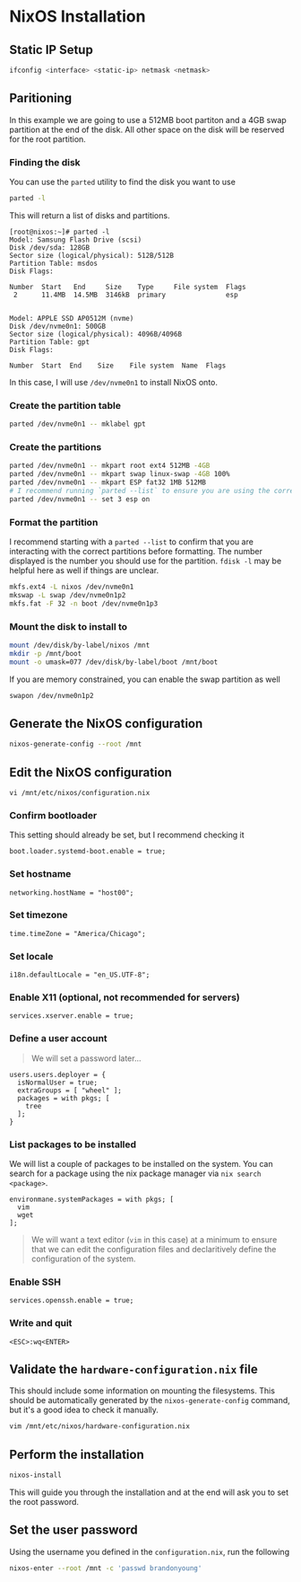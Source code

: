 # NixOS Installation

## Static IP Setup

```bash
ifconfig <interface> <static-ip> netmask <netmask>
```

## Paritioning

In this example we are going to use a 512MB boot partiton and a 4GB swap partition at the end of the disk. All other space on the disk will be reserved for the root partition.

### Finding the disk

You can use the `parted` utility to find the disk you want to use

```bash
parted -l
```

This will return a list of disks and partitions.

```
[root@nixos:~]# parted -l
Model: Samsung Flash Drive (scsi)
Disk /dev/sda: 128GB
Sector size (logical/physical): 512B/512B
Partition Table: msdos
Disk Flags:

Number  Start   End     Size    Type     File system  Flags
 2      11.4MB  14.5MB  3146kB  primary               esp


Model: APPLE SSD AP0512M (nvme)
Disk /dev/nvme0n1: 500GB
Sector size (logical/physical): 4096B/4096B
Partition Table: gpt
Disk Flags:

Number  Start  End    Size    File system  Name  Flags
```

In this case, I will use `/dev/nvme0n1` to install NixOS onto.

### Create the partition table

```bash
parted /dev/nvme0n1 -- mklabel gpt
```

### Create the partitions

```bash
parted /dev/nvme0n1 -- mkpart root ext4 512MB -4GB
parted /dev/nvme0n1 -- mkpart swap linux-swap -4GB 100%
parted /dev/nvme0n1 -- mkpart ESP fat32 1MB 512MB
# I recommend running `parted --list` to ensure you are using the correct partition numner for setting `esp`.
parted /dev/nvme0n1 -- set 3 esp on
```

### Format the partition

I recommend starting with a `parted --list` to confirm that you are interacting with the correct partitions before formatting. The number displayed is the number you should use for the partition. `fdisk -l` may be helpful here as well if things are unclear.

```bash
mkfs.ext4 -L nixos /dev/nvme0n1
mkswap -L swap /dev/nvme0n1p2
mkfs.fat -F 32 -n boot /dev/nvme0n1p3
```

### Mount the disk to install to

```bash
mount /dev/disk/by-label/nixos /mnt
mkdir -p /mnt/boot
mount -o umask=077 /dev/disk/by-label/boot /mnt/boot
```

If you are memory constrained, you can enable the swap partition as well

```bash
swapon /dev/nvme0n1p2
```

## Generate the NixOS configuration

```bash
nixos-generate-config --root /mnt
```

## Edit the NixOS configuration

```
vi /mnt/etc/nixos/configuration.nix
```

### Confirm bootloader

This setting should already be set, but I recommend checking it

```
boot.loader.systemd-boot.enable = true;
```

### Set hostname

```
networking.hostName = "host00";
```

### Set timezone

```
time.timeZone = "America/Chicago";
```

### Set locale

```
i18n.defaultLocale = "en_US.UTF-8";
```

### Enable X11 (optional, not recommended for servers)

```
services.xserver.enable = true;
```

### Define a user account

> We will set a password later...

```
users.users.deployer = {
  isNormalUser = true;
  extraGroups = [ "wheel" ];
  packages = with pkgs; [
    tree
  ];
}
```

### List packages to be installed

We will list a couple of packages to be installed on the system. You can search for a package using the nix package manager via `nix search <package>`.


```
environmane.systemPackages = with pkgs; [
  vim
  wget
];
```

> We will want a text editor (`vim` in this case) at a minimum to ensure that we can edit the configuration files and declaritively define the configuration of the system.

### Enable SSH

```
services.openssh.enable = true;
```

### Write and quit

`<ESC>:wq<ENTER>`

## Validate the `hardware-configuration.nix` file

This should include some information on mounting the filesystems. This should be automatically generated by the `nixos-generate-config` command, but it's a good idea to check it manually.

```bash
vim /mnt/etc/nixos/hardware-configuration.nix
```

## Perform the installation

```bash
nixos-install
```

This will guide you through the installation and at the end will ask you to set the root password.

## Set the user password

Using the username you defined in the `configuration.nix`, run the following

```bash
nixos-enter --root /mnt -c 'passwd brandonyoung'
```
